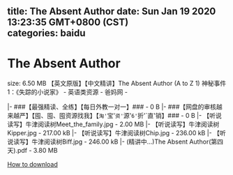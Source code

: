 
title: The Absent Author
date: Sun Jan 19 2020 13:23:35 GMT+0800 (CST)    
categories: baidu
---

# The Absent Author
size: 6.50 MB
 【英文原版】【中文精讲】The Absent Author (A to Z 1) 神秘事件1：《失踪的小说家》 - 英语类资源 - 爸妈网 -
 
|- ###【最强精读、全练】【每日外教一对一】### - 0 B
|- ###【网盘的审核越来越严】【囤、囤、囤资源找我】【`淘'`宝'`资'`源'`6'`折'`直'销】### - 0 B
|- 【听说读写】牛津阅读树Meet_the_family.jpg - 2.00 MB
|- 【听说读写】牛津阅读树Kipper.jpg - 217.00 kB
|- 【听说读写】牛津阅读树Chip.jpg - 236.00 kB
|- 【听说读写】牛津阅读树Biff.jpg - 246.00 kB
|- (精讲中...)The Absent Author(第四天).pdf - 3.80 MB

[How to download](https://bpcam.bemobtrk.com/go/2ceec3aa-1ca2-46d6-b9ff-aaa5c184517c?jno=172)